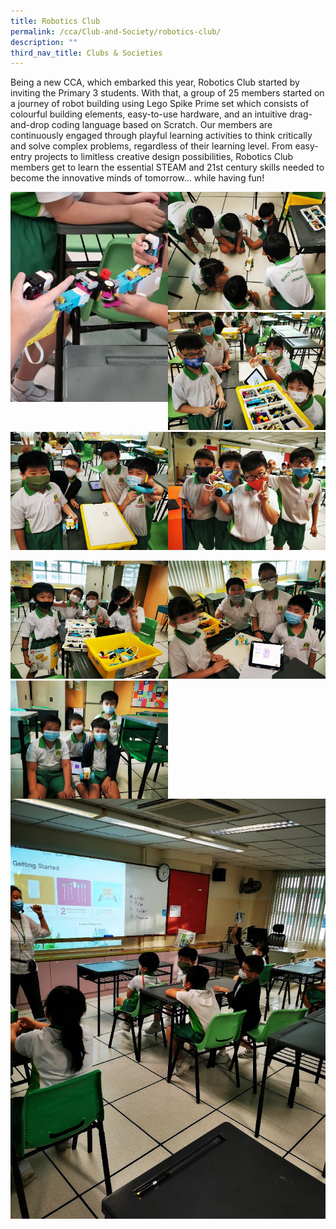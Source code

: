 ```yaml
---
title: Robotics Club
permalink: /cca/Club-and-Society/robotics-club/
description: ""
third_nav_title: Clubs & Societies
---
```



Being a new CCA, which embarked this year, Robotics Club started by inviting the Primary 3 students. With that, a group of 25 members started on a journey of robot building using Lego Spike Prime set which consists of colourful building elements, easy-to-use hardware, and an intuitive drag-and-drop coding language based on Scratch. Our members are continuously engaged through playful learning activities to think critically and solve complex problems, regardless of their learning level. From easy-entry projects to limitless creative design possibilities, Robotics Club members get to learn the essential STEAM and 21st century skills needed to become the innovative minds of tomorrow... while having fun!

<img src="/images/1%20(1).jpg" 
     style="width:50%;float:left">
<img src="/images/2%20(2).jpg" 
     style="width:50%">
		 <img src="/images/3%20(1).jpg" 
     style="width:50%">
<img src="/images/4%20(1).jpg" 
     style="width:50%;float:left">
		 <img src="/images/5%20(2).jpg" 
     style="width:50%">
		 
<img src="/images/robot6.jpg" 
     style="width:50%;float:left"><img src="/images/robot7.jpg" 
     style="width:50%">
<img src="/images/robot8.jpg" 
     style="width:50%;float:left">![](/images/9%20(1).jpg)